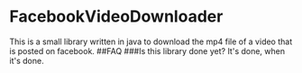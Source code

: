# FacebookVideoDownloader
This is a small library written in java to download the mp4 file of a video that is posted on facebook.
##FAQ
###Is this library done yet?
It's done, when it's done.